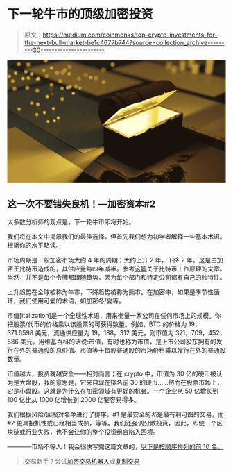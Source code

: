 # 下一轮牛市的顶级加密投资

> 原文：<https://medium.com/coinmonks/top-crypto-investments-for-the-next-bull-market-be1c4677b744?source=collection_archive---------30----------------------->

![](img/daeed4e24c8bd316495852ca301036c7.png)

## 这一次不要错失良机！—加密资本#2

大多数分析师的观点是，下一轮牛市即将开始。

我们将在本文中揭示我们的最佳选择，但首先我们想为初学者解释一些基本术语。根据你的水平略读。

市场周期是一般加密市场大约 4 年的周期；大约上升 2 年，下降 2 年。这是由加密王比特币造成的，其供应量每四年减半。参考[这篇](/coinmonks/the-constitution-of-the-blockchain-f935ed3f8a7f)关于比特币工作原理的文章。当然，并不是每个令牌都跟随趋势，因为每个部门和特定公司都有自己的独特性。

上升趋势在全球被称为牛市，下降趋势被称为熊市。在加密中，如果是季节性循环，我们使用可爱的术语，如加密冬/夏等。

市值[italization]是一个全球性术语，用来衡量一家公司在任何市场上的规模。你把股票/代币的价格乘以该股票的可获得数量。例如，BTC 的价格为 19，371.6598 美元，流通供应量为 19，188，312 美元，则市值为 371，709，452，886 美元。用维基百科的话说:市值，有时也称为市值，是上市公司股东拥有的发行在外的普通股的总价值。市值等于每股普通股的市场价格乘以发行在外的普通股数量。

市值越大，投资就越安全——相对而言；在 crypto 中，市值为 30 亿的硬币被认为是大盘股，我的意思是，它来自现在排名前 30 的硬币……然而在股票市场上，它是小盘股。这就是为什么在加密领域有更好的机会。一个企业从 50 亿增长到 100 亿比从 1000 亿增长到 2000 亿要容易得多。

我们根据风险/回报对名单进行了排序，#1 是最安全的*和*是最有利可图的交易，而#2 更具投机性或已经相当成熟，等等。我们还强调分散投资，因此，即使一个区块链或行业失败，也不会让你的整个投资组合陷入困境。

————市场不等人！我会很快写完这篇文章的，[以下是按顺序排列的前 10 名。](https://cryptosimple.substack.com/p/top-crypto-investments-for-the-next)

> 交易新手？尝试[加密交易机器人](/coinmonks/crypto-trading-bot-c2ffce8acb2a)或[复制交易](/coinmonks/top-10-crypto-copy-trading-platforms-for-beginners-d0c37c7d698c)